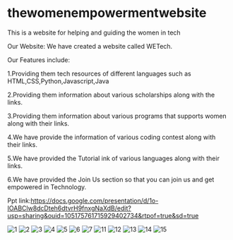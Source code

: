 # thewomenempowermentwebsite
This is a website for helping and guiding the women in tech

Our Website:
We have created a website called WETech.

Our Features include:

1.Providing them tech resources of different languages such as HTML,CSS,Python,Javascript,Java 

2.Providing them information about various scholarships along with the links.

3.Providing them information about various programs that supports women along with their links.

4.We have provide the information of various coding contest along with their links.

5.We have provided the Tutorial ink of various languages along with their links.

6.We have provided the Join Us section so that you can join us and get empowered in Technology.


Ppt link:https://docs.google.com/presentation/d/1o-IOABClw8dcDteh6dtvrH9fnxgNaXdB/edit?usp=sharing&ouid=105175761715929402734&rtpof=true&sd=true



![1](https://user-images.githubusercontent.com/110547728/229336289-76ecbc31-85e8-415f-a075-f862dafc0693.png)
![2](https://user-images.githubusercontent.com/110547728/229336312-d4f13c56-6419-487d-81cb-7c5dee56f6c0.png)
![3](https://user-images.githubusercontent.com/110547728/229336390-952d44b8-0c07-4492-9a1a-56ac45d89d64.png)
![4](https://user-images.githubusercontent.com/110547728/229336408-3f883889-8f05-4593-860d-7ca285101bee.png)
![5](https://user-images.githubusercontent.com/110547728/229336442-cafb2ace-37fd-4636-857b-aaba0280a7b6.png)
![6](https://user-images.githubusercontent.com/110547728/229336454-8c2c6313-4ee6-4990-813a-264b85b1a636.png)
![7](https://user-images.githubusercontent.com/110547728/229336478-ff6dedd1-b9be-4688-a49d-6e8f30162683.png)
![11](https://user-images.githubusercontent.com/110547728/229336500-d3961175-abf9-4cd7-b2ac-c98c0d5dafaa.png)
![12](https://user-images.githubusercontent.com/110547728/229336521-14ef72c3-a5c3-426a-851f-1a823d5068d0.png)
![13](https://user-images.githubusercontent.com/110547728/229336543-806a86fb-a816-4cac-8c42-f9a097f92f75.png)
![14](https://user-images.githubusercontent.com/110547728/229336557-642dc37f-0b9a-43d4-9e18-cae1a57cec0f.png)
![15](https://user-images.githubusercontent.com/110547728/229336564-8370081b-bd46-4fc8-be11-e9a5c06b25cb.png)
